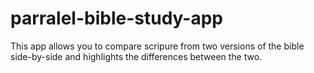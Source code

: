 # parralel-bible-study-app
This app allows you to compare scripure from two versions of the bible side-by-side and highlights the differences between the two.
